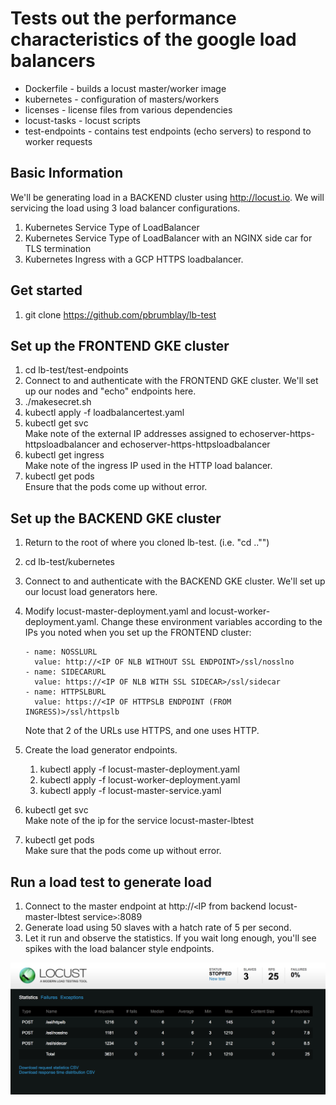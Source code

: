 # Tests out the performance characteristics of the google load balancers

* Dockerfile - builds a locust master/worker image
* kubernetes - configuration of masters/workers
* licenses - license files from various dependencies
* locust-tasks - locust scripts
* test-endpoints - contains test endpoints (echo servers) to respond to worker requests

## Basic Information
We'll be generating load in a BACKEND cluster using http://locust.io. We will
servicing the load using 3 load balancer configurations.
1. Kubernetes Service Type of LoadBalancer
1. Kubernetes Service Type of LoadBalancer with an NGINX side car for TLS termination
1. Kubernetes Ingress with a GCP HTTPS loadbalancer.

## Get started
1. git clone https://github.com/pbrumblay/lb-test

## Set up the FRONTEND GKE cluster

1. cd lb-test/test-endpoints
1. Connect to and authenticate with the FRONTEND GKE cluster. We'll set up
our nodes and "echo" endpoints here.
1. ./makesecret.sh
1. kubectl apply -f loadbalancertest.yaml
1. kubectl get svc  
Make note of the external IP addresses assigned to echoserver-https-httpsloadbalancer and echoserver-https-httpsloadbalancer
1. kubectl get ingress  
Make note of the ingress IP used in the HTTP load balancer.
1. kubectl get pods  
Ensure that the pods come up without error.

## Set up the BACKEND GKE cluster
1. Return to the root of where you cloned lb-test. (i.e. "cd .."")
1. cd lb-test/kubernetes
1. Connect to and authenticate with the BACKEND GKE cluster. We'll set up our locust
load generators here.
1. Modify locust-master-deployment.yaml and locust-worker-deployment.yaml. Change these environment variables according to the IPs you noted when you set up the FRONTEND cluster:

    ```
    - name: NOSSLURL
      value: http://<IP OF NLB WITHOUT SSL ENDPOINT>/ssl/nosslno
    - name: SIDECARURL
      value: https://<IP OF NLB WITH SSL SIDECAR>/ssl/sidecar
    - name: HTTPSLBURL
      value: https://<IP OF HTTPSLB ENDPOINT (FROM INGRESS)>/ssl/httpslb
    ```
    Note that 2 of the URLs use HTTPS, and one uses HTTP.
1. Create the load generator endpoints.
    1. kubectl apply -f locust-master-deployment.yaml
    1. kubectl apply -f locust-worker-deployment.yaml
    1. kubectl apply -f locust-master-service.yaml
1. kubectl get svc  
Make note of the ip for the service locust-master-lbtest
1. kubectl get pods  
Make sure that the pods come up without error.

## Run a load test to generate load
1. Connect to the master endpoint at http://`<`IP from backend locust-master-lbtest service`>`:8089
1. Generate load using 50 slaves with a hatch rate of 5 per second.
1. Let it run and observe the statistics. If you wait long enough, you'll see spikes with the load balancer style endpoints.

![Load balancer spike](https://github.com/pbrumblay/lb-test/blob/master/spike.png)

